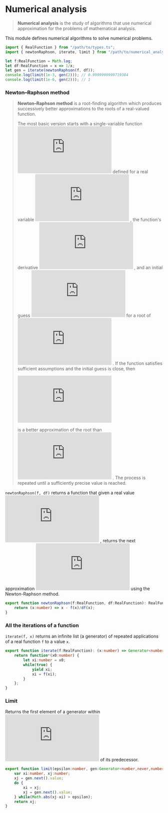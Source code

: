 
# Numerical analysis
> **Numerical analysis** is the study of algorithms that use numerical
> approximation for the problems of mathematical analysis.

This module defines numerical algorithms to solve numerical problems.
```typescript
import { RealFunction } from "/path/to/types.ts";
import { newtonRaphson, iterate, limit } from "/path/to/numerical_analysis.ts";

let f:RealFunction = Math.log;
let df:RealFunction = x => 1/x;
let gen = iterate(newtonRaphson(f, df));
console.log(limit(1e-3, gen(2))); // 0.9999999999719384
console.log(limit(1e-6, gen(2))); // 1
```

### Newton–Raphson method
> **Newton–Raphson method** is a root-finding algorithm which produces
> successively better approximations to the roots of a real-valued function.
> 
> The most basic version starts with a single-variable function ![$f$](http://latex.codecogs.com/png.latex?f)  defined
> for a real variable ![$x$](http://latex.codecogs.com/png.latex?x) , the function's derivative ![$f'$](http://latex.codecogs.com/png.latex?f') , and an initial
> guess ![$x_0$](http://latex.codecogs.com/png.latex?x_0)  for a root of ![$f$](http://latex.codecogs.com/png.latex?f) . If the function satisfies sufficient
> assumptions and the initial guess is close, then
> 
> ![$x_{n+1} = x_n - \frac{f(x_n)}{f'(x_n)}$](http://latex.codecogs.com/png.latex?x_%7Bn%2B1%7D%20%3D%20x_n%20-%20%5Cfrac%7Bf(x_n)%7D%7Bf'(x_n)%7D) 
> 
> is a better approximation of the root than ![$x_n$](http://latex.codecogs.com/png.latex?x_n) . The process is repeated
> until a sufficiently precise value is reached.

`newtonRaphson(f, df)` returns a function that given a real value ![$x_i$](http://latex.codecogs.com/png.latex?x_i) ,
returns the next approximation ![$x_{i+1}$](http://latex.codecogs.com/png.latex?x_%7Bi%2B1%7D)  using the Newton-Raphson method.
```typescript
export function newtonRaphson(f:RealFunction, df:RealFunction): RealFunction {
    return (x:number) => x - f(x)/df(x);
}
```

### All the iterations of a function
`iterate(f, x)` returns an infinite list (a generator) of repeated
applications of a real function `f` to a value `x`.
```typescript
export function iterate(f:RealFunction): (x:number) => Generator<number,never,number> {
    return function*(x0:number) {
        let xi:number = x0;
        while(true) {
            yield xi;
            xi = f(xi);
        }
    };
}
```

### Limit
Returns the first element of a generator within ![$\varepsilon$](http://latex.codecogs.com/png.latex?%5Cvarepsilon)  of its
predecessor.
```typescript
export function limit(epsilon:number, gen:Generator<number,never,number>): number {
    var xi:number, xj:number;
    xj = gen.next().value;
    do {
        xi = xj;
        xj = gen.next().value;
    } while(Math.abs(xj-xi) > epsilon);
    return xj;
}
```

